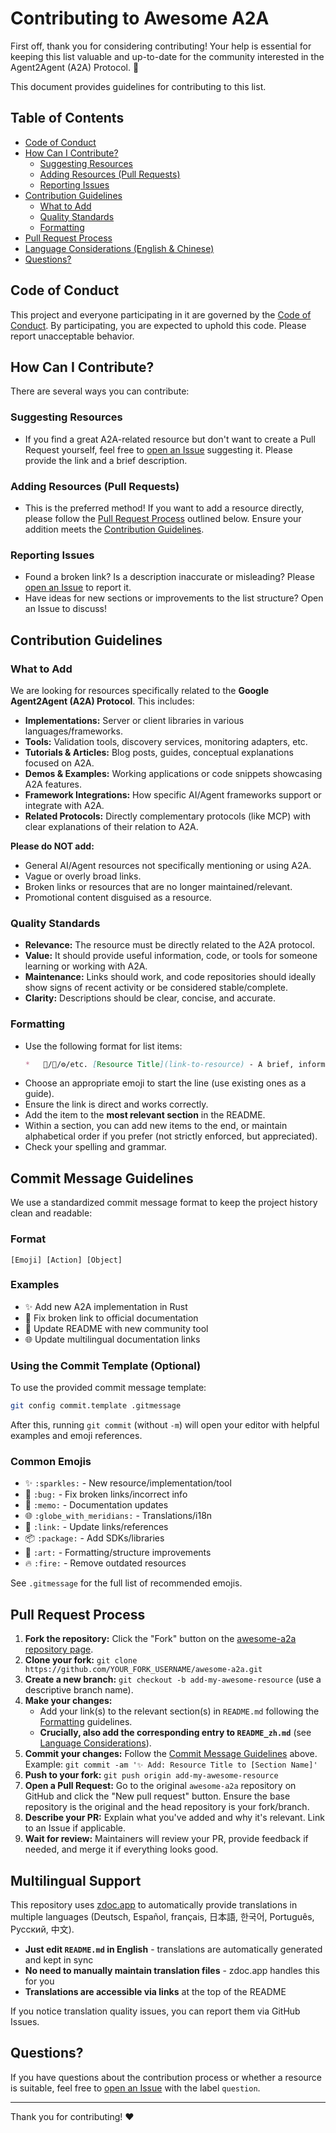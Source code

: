 # Contributing to Awesome A2A

First off, thank you for considering contributing! Your help is essential for keeping this list valuable and up-to-date for the community interested in the Agent2Agent (A2A) Protocol. 🎉

This document provides guidelines for contributing to this list.

## Table of Contents

*   [Code of Conduct](#code-of-conduct)
*   [How Can I Contribute?](#how-can-i-contribute)
    *   [Suggesting Resources](#suggesting-resources)
    *   [Adding Resources (Pull Requests)](#adding-resources-pull-requests)
    *   [Reporting Issues](#reporting-issues)
*   [Contribution Guidelines](#contribution-guidelines)
    *   [What to Add](#what-to-add)
    *   [Quality Standards](#quality-standards)
    *   [Formatting](#formatting)
*   [Pull Request Process](#pull-request-process)
*   [Language Considerations (English & Chinese)](#language-considerations-english--chinese)
*   [Questions?](#questions)

## Code of Conduct

This project and everyone participating in it are governed by the [Code of Conduct](CODE_OF_CONDUCT.md). By participating, you are expected to uphold this code. Please report unacceptable behavior.

## How Can I Contribute?

There are several ways you can contribute:

### Suggesting Resources

*   If you find a great A2A-related resource but don't want to create a Pull Request yourself, feel free to [open an Issue](https://github.com/ai-boost/awesome-a2a/issues/new?assignees=&labels=suggestion&template=resource-suggestion.md&title=Suggest%3A+%5BResource+Name%5D) suggesting it. Please provide the link and a brief description.

### Adding Resources (Pull Requests)

*   This is the preferred method! If you want to add a resource directly, please follow the [Pull Request Process](#pull-request-process) outlined below. Ensure your addition meets the [Contribution Guidelines](#contribution-guidelines).

### Reporting Issues

*   Found a broken link? Is a description inaccurate or misleading? Please [open an Issue](https://github.com/ai-boost/awesome-a2a/issues/new?assignees=&labels=bug%2C+maintenance&template=bug_report.md&title=Fix%3A+%5BBrief+Description%5D) to report it.
*   Have ideas for new sections or improvements to the list structure? Open an Issue to discuss!

## Contribution Guidelines

### What to Add

We are looking for resources specifically related to the **Google Agent2Agent (A2A) Protocol**. This includes:

*   **Implementations:** Server or client libraries in various languages/frameworks.
*   **Tools:** Validation tools, discovery services, monitoring adapters, etc.
*   **Tutorials & Articles:** Blog posts, guides, conceptual explanations focused on A2A.
*   **Demos & Examples:** Working applications or code snippets showcasing A2A features.
*   **Framework Integrations:** How specific AI/Agent frameworks support or integrate with A2A.
*   **Related Protocols:** Directly complementary protocols (like MCP) with clear explanations of their relation to A2A.

**Please do NOT add:**

*   General AI/Agent resources not specifically mentioning or using A2A.
*   Vague or overly broad links.
*   Broken links or resources that are no longer maintained/relevant.
*   Promotional content disguised as a resource.

### Quality Standards

*   **Relevance:** The resource must be directly related to the A2A protocol.
*   **Value:** It should provide useful information, code, or tools for someone learning or working with A2A.
*   **Maintenance:** Links should work, and code repositories should ideally show signs of recent activity or be considered stable/complete.
*   **Clarity:** Descriptions should be clear, concise, and accurate.

### Formatting

*   Use the following format for list items:
    ```markdown
    *   🔗/📄/⚙️/etc. [Resource Title](link-to-resource) - A brief, informative description (usually one sentence). Keep it objective.
    ```
*   Choose an appropriate emoji to start the line (use existing ones as a guide).
*   Ensure the link is direct and works correctly.
*   Add the item to the **most relevant section** in the README.
*   Within a section, you can add new items to the end, or maintain alphabetical order if you prefer (not strictly enforced, but appreciated).
*   Check your spelling and grammar.

## Commit Message Guidelines

We use a standardized commit message format to keep the project history clean and readable:

### Format

```
[Emoji] [Action] [Object]
```

### Examples

*   ✨ Add new A2A implementation in Rust
*   🐛 Fix broken link to official documentation
*   📝 Update README with new community tool
*   🌐 Update multilingual documentation links

### Using the Commit Template (Optional)

To use the provided commit message template:

```bash
git config commit.template .gitmessage
```

After this, running `git commit` (without `-m`) will open your editor with helpful examples and emoji references.

### Common Emojis

*   ✨ `:sparkles:` - New resource/implementation/tool
*   🐛 `:bug:` - Fix broken links/incorrect info
*   📝 `:memo:` - Documentation updates
*   🌐 `:globe_with_meridians:` - Translations/i18n
*   🔗 `:link:` - Update links/references
*   📦 `:package:` - Add SDKs/libraries
*   🎨 `:art:` - Formatting/structure improvements
*   🔥 `:fire:` - Remove outdated resources

See `.gitmessage` for the full list of recommended emojis.

## Pull Request Process

1.  **Fork the repository:** Click the "Fork" button on the [awesome-a2a repository page](https://github.com/ai-boost/awesome-a2a).
2.  **Clone your fork:** `git clone https://github.com/YOUR_FORK_USERNAME/awesome-a2a.git`
3.  **Create a new branch:** `git checkout -b add-my-awesome-resource` (use a descriptive branch name).
4.  **Make your changes:**
    *   Add your link(s) to the relevant section(s) in `README.md` following the [Formatting](#formatting) guidelines.
    *   **Crucially, also add the corresponding entry to `README_zh.md`** (see [Language Considerations](#language-considerations-english--chinese)).
5.  **Commit your changes:** Follow the [Commit Message Guidelines](#commit-message-guidelines) above. Example: `git commit -am '✨ Add: Resource Title to [Section Name]'`
6.  **Push to your fork:** `git push origin add-my-awesome-resource`
7.  **Open a Pull Request:** Go to the original `awesome-a2a` repository on GitHub and click the "New pull request" button. Ensure the base repository is the original and the head repository is your fork/branch.
8.  **Describe your PR:** Explain what you've added and why it's relevant. Link to an Issue if applicable.
9.  **Wait for review:** Maintainers will review your PR, provide feedback if needed, and merge it if everything looks good.

## Multilingual Support

This repository uses [zdoc.app](https://zdoc.app) to automatically provide translations in multiple languages (Deutsch, Español, français, 日本語, 한국어, Português, Русский, 中文).

*   **Just edit `README.md` in English** - translations are automatically generated and kept in sync
*   **No need to manually maintain translation files** - zdoc.app handles this for you
*   **Translations are accessible via links** at the top of the README

If you notice translation quality issues, you can report them via GitHub Issues.

## Questions?

If you have questions about the contribution process or whether a resource is suitable, feel free to [open an Issue](https://github.com/ai-boost/awesome-a2a/issues) with the label `question`.

---

Thank you for contributing! ❤️
